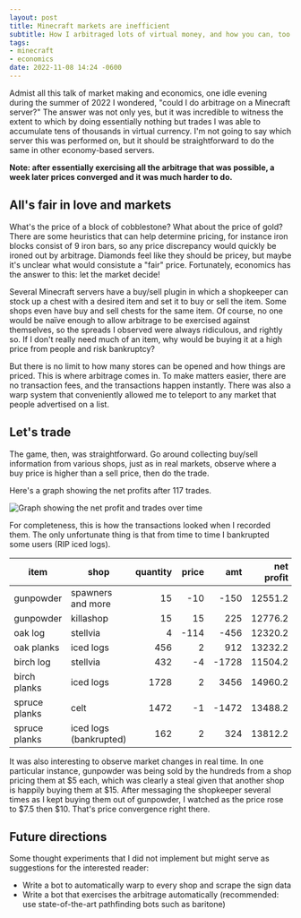```yaml
---
layout: post
title: Minecraft markets are inefficient
subtitle: How I arbitraged lots of virtual money, and how you can, too!
tags:
- minecraft
- economics
date: 2022-11-08 14:24 -0600
---
```

Admist all this talk of market making and economics, one idle evening
during the summer of 2022 I wondered, "could I do arbitrage on a
Minecraft server?"  The answer was not only yes, but it was incredible
to witness the extent to which by doing essentially nothing but trades
I was able to accumulate tens of thousands in virtual currency.  I'm
not going to say which server this was performed on, but it should be
straightforward to do the same in other economy-based servers.

**Note: after essentially exercising all the arbitrage that
was possible, a week later prices converged and it was much harder to
do.**

## All's fair in love and markets

What's the price of a block of cobblestone?  What about the price of
gold?  There are some heuristics that can help determine pricing, for
instance iron blocks consist of 9 iron bars, so any price discrepancy
would quickly be ironed out by arbitrage.  Diamonds feel like they
should be pricey, but maybe it's unclear what would consistute a
"fair" price.  Fortunately, economics has the answer to this: let the
market decide!

Several Minecraft servers have a buy/sell plugin in which a shopkeeper
can stock up a chest with a desired item and set it to buy or sell the
item.  Some shops even have buy and sell chests for the same item.  Of
course, no one would be naïve enough to allow arbitrage to be
exercised against themselves, so the spreads I observed were always
ridiculous, and rightly so.  If I don't really need much of an item,
why would be buying it at a high price from people and risk
bankruptcy?

But there is no limit to how many stores can be opened and how things
are priced.  This is where arbitrage comes in.  To make matters
easier, there are no transaction fees, and the transactions happen
instantly.  There was also a warp system that conveniently allowed me
to teleport to any market that people advertised on a list.

## Let's trade
The game, then, was straightforward.  Go around collecting buy/sell
information from various shops, just as in real markets, observe where
a buy price is higher than a sell price, then do the trade.

Here's a graph showing the net profits after 117 trades.

![Graph showing the net profit and trades over
time](/assets/trades.png)

For completeness, this is how the transactions looked when I recorded
them.  The only unfortunate thing is that from time to time I
bankrupted some users (RIP iced logs).


| item          | shop                   | quantity | price |   amt | net profit |
|---------------|------------------------|---------:|------:|------:|-----------:|
| gunpowder     | spawners and more      |       15 |   -10 |  -150 |    12551.2 |
| gunpowder     | killashop              |       15 |    15 |   225 |    12776.2 |
| oak log       | stellvia               |        4 |  -114 |  -456 |    12320.2 |
| oak planks    | iced logs              |      456 |     2 |   912 |    13232.2 |
| birch log     | stellvia               |      432 |    -4 | -1728 |    11504.2 |
| birch planks  | iced logs              |     1728 |     2 |  3456 |    14960.2 |
| spruce planks | celt                   |     1472 |    -1 | -1472 |    13488.2 |
| spruce planks | iced logs (bankrupted) |      162 |     2 |   324 |    13812.2 |

It was also interesting to observe market changes in real time.  In
one particular instance, gunpowder was being sold by the hundreds from
a shop pricing them at $5 each, which was clearly a steal given that
another shop is happily buying them at $15.  After messaging the
shopkeeper several times as I kept buying them out of gunpowder, I
watched as the price rose to $7.5 then $10.  That's price convergence
right there.

## Future directions
Some thought experiments that I did not implement but might serve as
suggestions for the interested reader:

- Write a bot to automatically warp to every shop and scrape the sign
  data
- Write a bot that exercises the arbitrage automatically (recommended:
  use state-of-the-art pathfinding bots such as baritone)
